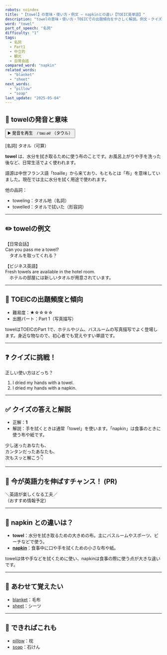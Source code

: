 ```yaml
---
robots: noindex
title: "【towel】の意味・使い方・例文 ― napkinとの違い【TOEIC英単語】"
description: "towelの意味・使い方・TOEICでの出題傾向をやさしく解説。例文・クイズ付きでnapkinとの違いもわかりやすく学べます。"
word: "towel"
part_of_speech: "名詞"
difficulty: "1"
tags:
  - 名詞
  - Part1
  - 中立的
  - 観光
  - 日常会話
compared_word: "napkin"
related_words:
  - "blanket"
  - "sheet"
next_words:
  - "pillow"
  - "soap"
last_update: "2025-05-04"
---
```


## 🔰 towelの発音と意味

<button class="play-audio" onclick="playTTS('towel')">
  <span class="play-audio-main">
    ▶️ 発音を再生　/ˈtaʊ.əl/
  </span>
  <span class="play-audio-sub">
    （タウル）
  </span>
</button>

[名詞] タオル（可算）

**towel** は、水分を拭き取るために使う布のことです。お風呂上がりや手を洗った後など、日常生活でよく使われます。

語源は中世フランス語「toaille」から来ており、もともとは「布」を意味していました。現在では主に水分を拭く用途で使われます。

他の品詞：  
- toweling：タオル地（名詞）
- towelled：タオルで拭いた（形容詞）

---

## ✏️ towelの例文

【日常会話】  
Can you pass me a towel?  
　タオルを取ってくれる？

【ビジネス英語】  
Fresh towels are available in the hotel room.  
　ホテルの部屋には新しいタオルが用意されています。

---

## 🎯 TOEICの出題頻度と傾向

- 難易度：★☆☆☆☆
- 出題パート：Part 1（写真描写）

towelはTOEICのPart 1で、ホテルやジム、バスルームの写真描写でよく登場します。身近な物なので、初心者でも覚えやすい単語です。

---

## ❓ クイズに挑戦！

正しい使い方はどっち？

1. I dried my hands with a towel.  
2. I dried my hands with a napkin.

---

## ✅ クイズの答えと解説

- 正解：**1**
- 解説：手を拭くときは通常「towel」を使います。「napkin」は食事のときに使う布や紙です。

少し迷ったあなたも、  
カンタンだったあなたも、  
次もスッと解こう👇️

---

## 🚀 今が英語力を伸ばすチャンス！ (PR)

<div class="info-center">
＼英語が楽しくなる工夫／<br>  
（おすすめ情報予定）
</div>

---

## 🤔  napkin との違いは？

- **towel**：水分を拭き取るための大きめの布。主にバスルームやスポーツ、ビーチなどで使う。
- **[napkin](/word/napkin)**：食事中に口や手を拭くための小さな布や紙。

towelは体や手などを拭くために使い、napkinは食事の際に使う点が大きな違いです。

---

## 🧩 あわせて覚えたい

- [blanket](/word/blanket)：毛布
- [sheet](/word/sheet)：シーツ

---

## 📖 できればこれも

- [pillow](/word/pillow)：枕
- [soap](/word/soap)：石けん

<!-- cvid: aid27_bid25 -->
